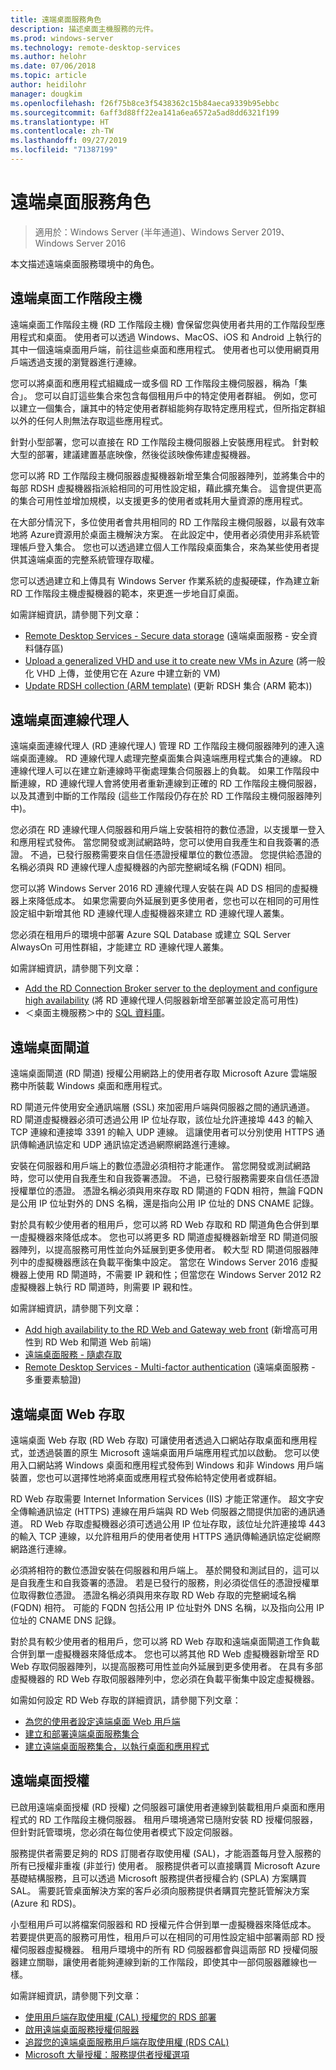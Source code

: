 ```yaml
---
title: 遠端桌面服務角色
description: 描述桌面主機服務的元件。
ms.prod: windows-server
ms.technology: remote-desktop-services
ms.author: helohr
ms.date: 07/06/2018
ms.topic: article
author: heidilohr
manager: dougkim
ms.openlocfilehash: f26f75b8ce3f5438362c15b84aeca9339b95ebbc
ms.sourcegitcommit: 6aff3d88ff22ea141a6ea6572a5ad8dd6321f199
ms.translationtype: HT
ms.contentlocale: zh-TW
ms.lasthandoff: 09/27/2019
ms.locfileid: "71387199"
---
```

# <a name="remote-desktop-services-roles"></a>遠端桌面服務角色

>適用於：Windows Server (半年通道)、Windows Server 2019、Windows Server 2016

本文描述遠端桌面服務環境中的角色。

## <a name="remote-desktop-session-host"></a>遠端桌面工作階段主機

遠端桌面工作階段主機 (RD 工作階段主機) 會保留您與使用者共用的工作階段型應用程式和桌面。 使用者可以透過 Windows、MacOS、iOS 和 Android 上執行的其中一個遠端桌面用戶端，前往這些桌面和應用程式。 使用者也可以使用網頁用戶端透過支援的瀏覽器進行連線。

您可以將桌面和應用程式組織成一或多個 RD 工作階段主機伺服器，稱為「集合」。 您可以自訂這些集合來包含每個租用戶中的特定使用者群組。 例如，您可以建立一個集合，讓其中的特定使用者群組能夠存取特定應用程式，但所指定群組以外的任何人則無法存取這些應用程式。

針對小型部署，您可以直接在 RD 工作階段主機伺服器上安裝應用程式。 針對較大型的部署，建議建置基底映像，然後從該映像佈建虛擬機器。

您可以將 RD 工作階段主機伺服器虛擬機器新增至集合伺服器陣列，並將集合中的每部 RDSH 虛擬機器指派給相同的可用性設定組，藉此擴充集合。 這會提供更高的集合可用性並增加規模，以支援更多的使用者或耗用大量資源的應用程式。

在大部分情況下，多位使用者會共用相同的 RD 工作階段主機伺服器，以最有效率地將 Azure資源用於桌面主機解決方案。 在此設定中，使用者必須使用非系統管理帳戶登入集合。 您也可以透過建立個人工作階段桌面集合，來為某些使用者提供其遠端桌面的完整系統管理存取權。

您可以透過建立和上傳具有 Windows Server 作業系統的虛擬硬碟，作為建立新 RD 工作階段主機虛擬機器的範本，來更進一步地自訂桌面。

如需詳細資訊，請參閱下列文章：

* [Remote Desktop Services - Secure data storage](rds-plan-secure-data-storage.md) (遠端桌面服務 - 安全資料儲存區)
* [Upload a generalized VHD and use it to create new VMs in Azure](https://docs.microsoft.com/azure/virtual-machines/windows/upload-generalized-managed?toc=%2Fazure%2Fvirtual-machines%2Fwindows%2Ftoc.json) (將一般化 VHD 上傳，並使用它在 Azure 中建立新的 VM)
* [Update RDSH collection (ARM template)](https://azure.microsoft.com/resources/templates/rds-update-rdsh-collection/) (更新 RDSH 集合 (ARM 範本))

## <a name="remote-desktop-connection-broker"></a>遠端桌面連線代理人

遠端桌面連線代理人 (RD 連線代理人) 管理 RD 工作階段主機伺服器陣列的連入遠端桌面連線。 RD 連線代理人處理完整桌面集合與遠端應用程式集合的連線。 RD 連線代理人可以在建立新連線時平衡處理集合伺服器上的負載。 如果工作階段中斷連線，RD 連線代理人會將使用者重新連線到正確的 RD 工作階段主機伺服器，以及其遭到中斷的工作階段 (這些工作階段仍存在於 RD 工作階段主機伺服器陣列中)。

您必須在 RD 連線代理人伺服器和用戶端上安裝相符的數位憑證，以支援單一登入和應用程式發佈。 當您開發或測試網路時，您可以使用自我產生和自我簽署的憑證。 不過，已發行服務需要來自信任憑證授權單位的數位憑證。 您提供給憑證的名稱必須與 RD 連線代理人虛擬機器的內部完整網域名稱 (FQDN) 相同。

您可以將 Windows Server 2016 RD 連線代理人安裝在與 AD DS 相同的虛擬機器上來降低成本。 如果您需要向外延展到更多使用者，您也可以在相同的可用性設定組中新增其他 RD 連線代理人虛擬機器來建立 RD 連線代理人叢集。

您必須在租用戶的環境中部署 Azure SQL Database 或建立 SQL Server AlwaysOn 可用性群組，才能建立 RD 連線代理人叢集。

如需詳細資訊，請參閱下列文章：

* [Add the RD Connection Broker server to the deployment and configure high availability](rds-connection-broker-cluster.md) (將 RD 連線代理人伺服器新增至部署並設定高可用性)
* ＜桌面主機服務＞中的 [SQL 資料庫](desktop-hosting-service.md#sql-database)。

## <a name="remote-desktop-gateway"></a>遠端桌面閘道

遠端桌面閘道 (RD 閘道) 授權公用網路上的使用者存取 Microsoft Azure 雲端服務中所裝載 Windows 桌面和應用程式。

RD 閘道元件使用安全通訊端層 (SSL) 來加密用戶端與伺服器之間的通訊通道。 RD 閘道虛擬機器必須可透過公用 IP 位址存取，該位址允許連接埠 443 的輸入 TCP 連線和連接埠 3391 的輸入 UDP 連線。 這讓使用者可以分別使用 HTTPS 通訊傳輸通訊協定和 UDP 通訊協定透過網際網路進行連線。

安裝在伺服器和用戶端上的數位憑證必須相符才能運作。 當您開發或測試網路時，您可以使用自我產生和自我簽署憑證。 不過，已發行服務需要來自信任憑證授權單位的憑證。 憑證名稱必須與用來存取 RD 閘道的 FQDN 相符，無論 FQDN 是公用 IP 位址對外的 DNS 名稱，還是指向公用 IP 位址的 DNS CNAME 記錄。

對於具有較少使用者的租用戶，您可以將 RD Web 存取和 RD 閘道角色合併到單一虛擬機器來降低成本。 您也可以將更多 RD 閘道虛擬機器新增至 RD 閘道伺服器陣列，以提高服務可用性並向外延展到更多使用者。 較大型 RD 閘道伺服器陣列中的虛擬機器應該在負載平衡集中設定。 當您在 Windows Server 2016 虛擬機器上使用 RD 閘道時，不需要 IP 親和性；但當您在 Windows Server 2012 R2 虛擬機器上執行 RD 閘道時，則需要 IP 親和性。

如需詳細資訊，請參閱下列文章：

* [Add high availability to the RD Web and Gateway web front](rds-rdweb-gateway-ha.md) (新增高可用性到 RD Web 和閘道 Web 前端)
* [遠端桌面服務 - 隨處存取](rds-plan-access-from-anywhere.md)
* [Remote Desktop Services - Multi-factor authentication](rds-plan-mfa.md) (遠端桌面服務 - 多重要素驗證)

## <a name="remote-desktop-web-access"></a>遠端桌面 Web 存取

遠端桌面 Web 存取 (RD Web 存取) 可讓使用者透過入口網站存取桌面和應用程式，並透過裝置的原生 Microsoft 遠端桌面用戶端應用程式加以啟動。 您可以使用入口網站將 Windows 桌面和應用程式發佈到 Windows 和非 Windows 用戶端裝置，您也可以選擇性地將桌面或應用程式發佈給特定使用者或群組。

RD Web 存取需要 Internet Information Services (IIS) 才能正常運作。 超文字安全傳輸通訊協定 (HTTPS) 連線在用戶端與 RD Web 伺服器之間提供加密的通訊通道。 RD Web 存取虛擬機器必須可透過公用 IP 位址存取，該位址允許連接埠 443 的輸入 TCP 連線，以允許租用戶的使用者使用 HTTPS 通訊傳輸通訊協定從網際網路進行連線。

必須將相符的數位憑證安裝在伺服器和用戶端上。 基於開發和測試目的，這可以是自我產生和自我簽署的憑證。 若是已發行的服務，則必須從信任的憑證授權單位取得數位憑證。 憑證名稱必須與用來存取 RD Web 存取的完整網域名稱 (FQDN) 相符。 可能的 FQDN 包括公用 IP 位址對外 DNS 名稱，以及指向公用 IP 位址的 CNAME DNS 記錄。

對於具有較少使用者的租用戶，您可以將 RD Web 存取和遠端桌面閘道工作負載合併到單一虛擬機器來降低成本。 您也可以將其他 RD Web 虛擬機器新增至 RD Web 存取伺服器陣列，以提高服務可用性並向外延展到更多使用者。 在具有多部虛擬機器的 RD Web 存取伺服器陣列中，您必須在負載平衡集中設定虛擬機器。

如需如何設定 RD Web 存取的詳細資訊，請參閱下列文章：

* [為您的使用者設定遠端桌面 Web 用戶端](clients/remote-desktop-web-client-admin.md)
* [建立和部署遠端桌面服務集合](rds-create-collection.md)
* [建立遠端桌面服務集合，以執行桌面和應用程式](rds-create-collection.md)

## <a name="remote-desktop-licensing"></a>遠端桌面授權

已啟用遠端桌面授權 (RD 授權) 之伺服器可讓使用者連線到裝載租用戶桌面和應用程式的 RD 工作階段主機伺服器。 租用戶環境通常已隨附安裝 RD 授權伺服器，但針對託管環境，您必須在每位使用者模式下設定伺服器。

服務提供者需要足夠的 RDS 訂閱者存取使用權 (SAL)，才能涵蓋每月登入服務的所有已授權非重複 (非並行) 使用者。 服務提供者可以直接購買 Microsoft Azure 基礎結構服務，且可以透過 Microsoft 服務提供者授權合約 (SPLA) 方案購買 SAL。 需要託管桌面解決方案的客戶必須向服務提供者購買完整託管解決方案 (Azure 和 RDS)。

小型租用戶可以將檔案伺服器和 RD 授權元件合併到單一虛擬機器來降低成本。 若要提供更高的服務可用性，租用戶可以在相同的可用性設定組中部署兩部 RD 授權伺服器虛擬機器。 租用戶環境中的所有 RD 伺服器都會與這兩部 RD 授權伺服器建立關聯，讓使用者能夠連線到新的工作階段，即使其中一部伺服器離線也一樣。

如需詳細資訊，請參閱下列文章：

* [使用用戶端存取使用權 (CAL) 授權您的 RDS 部署](rds-client-access-license.md)
* [啟用遠端桌面服務授權伺服器](rds-activate-license-server.md)
* [追蹤您的遠端桌面服務用戶端存取使用權 (RDS CAL)](rds-track-cals.md)
* [Microsoft 大量授權：服務提供者授權選項](https://www.microsoft.com/en-us/Licensing/licensing-programs/spla-program.aspx)